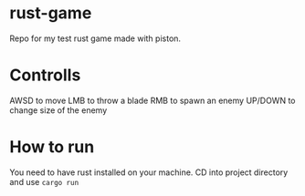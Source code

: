 # rust-game
Repo for my test rust game made with piston.

# Controlls
AWSD to move
LMB to throw a blade
RMB to spawn an enemy
UP/DOWN to change size of the enemy

# How to run
You need to have rust installed on your machine.
CD into project directory and use ```cargo run```
